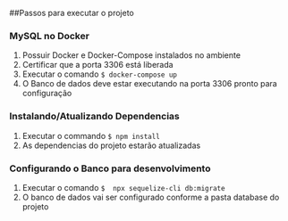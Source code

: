 ##Passos para executar o projeto

### MySQL no Docker

1. Possuir Docker e Docker-Compose instalados no ambiente
2. Certificar que a porta 3306 está liberada
3. Executar o comando ``` $ docker-compose up ```
4. O Banco de dados deve estar executando na porta 3306 pronto para configuração

### Instalando/Atualizando Dependencias

1. Executar o commando ``` $ npm install ```
2. As dependencias do projeto estarão atualizadas

### Configurando o Banco para desenvolvimento

1. Executar o comando ``` $  npx sequelize-cli db:migrate ```
2. O banco de dados vai ser configurado conforme a pasta database do projeto

